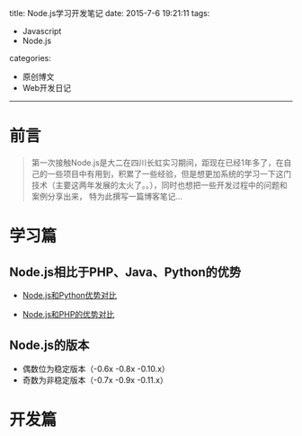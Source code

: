 title: Node.js学习开发笔记
date: 2015-7-6 19:21:11
tags:

 - Javascript
 - Node.js

categories:

 - 原创博文
 - Web开发日记

---


# 前言 #

> 第一次接触Node.js是大二在四川长虹实习期间，距现在已经1年多了，在自己的一些项目中有用到，积累了一些经验，但是想更加系统的学习一下这门技术（主要这两年发展的太火了。。），同时也想把一些开发过程中的问题和案例分享出来， 特为此撰写一篇博客笔记...
<!--more-->


# 学习篇 #

## Node.js相比于PHP、Java、Python的优势

 - [Node.js和Python优势对比](http://www.zhihu.com/question/20961574)

 - [Node.js和PHP的优势对比](http://note.youdao.com/share/?id=a83b62577821d670122f8d08a67d8fd4&type=note)

## Node.js的版本 

 - 偶数位为稳定版本（-0.6x   -0.8x  -0.10.x）
 - 奇数为非稳定版本（-0.7x   -0.9x  -0.11.x）

# 开发篇 #




